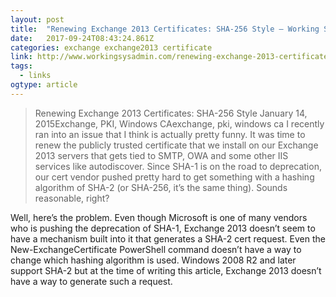 ```yaml
---
layout: post 
title:  "Renewing Exchange 2013 Certificates: SHA-256 Style – Working Sysadmin" 
date:   2017-09-24T08:43:24.861Z 
categories: exchange exchange2013 certificate
link: http://www.workingsysadmin.com/renewing-exchange-2013-certificates-sha-256-style/ 
tags:
  - links
ogtype: article 
---
```


> Renewing Exchange 2013 Certificates: SHA-256 Style
January 14, 2015Exchange, PKI, Windows CAexchange, pki, windows ca
I recently ran into an issue that I think is actually pretty funny. It was time to renew the publicly trusted certificate that we install on our Exchange 2013 servers that gets tied to SMTP, OWA and some other IIS services like autodiscover. Since SHA-1 is on the road to deprecation, our cert vendor pushed pretty hard to get something with a hashing algorithm of SHA-2 (or SHA-256, it’s the same thing). Sounds reasonable, right?

Well, here’s the problem. Even though Microsoft is one of many vendors who is pushing the deprecation of SHA-1, Exchange 2013 doesn’t seem to have a mechanism built into it that generates a SHA-2 cert request. Even the New-ExchangeCertificate PowerShell command doesn’t have a way to change which hashing algorithm is used. Windows 2008 R2 and later support SHA-2 but at the time of writing this article, Exchange 2013 doesn’t have a way to generate such a request.

